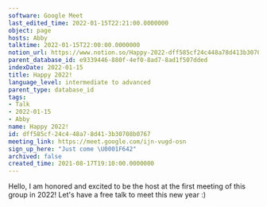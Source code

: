 ```yaml
---
software: Google Meet
last_edited_time: 2022-01-15T22:21:00.0000000
object: page
hosts: Abby
talktime: 2022-01-15T22:00:00.0000000
notion_url: https://www.notion.so/Happy-2022-dff585cf24c448a78d413b30708b0767
parent_database_id: e9339446-880f-4ef0-8ad7-8ad1f507dded
indexDate: 2022-01-15
title: Happy 2022!
language_level: intermediate to advanced
parent_type: database_id
tags:
- Talk
- 2022-01-15
- Abby
name: Happy 2022!
id: dff585cf-24c4-48a7-8d41-3b30708b0767
meeting_link: https://meet.google.com/ijn-vugd-osn
sign_up_here: "Just come \U0001F642"
archived: false
created_time: 2021-08-17T19:10:00.0000000
---
```


Hello, I am honored and excited to be the host at the first meeting of this group in 2022! Let's have a free talk to meet this new year :)





